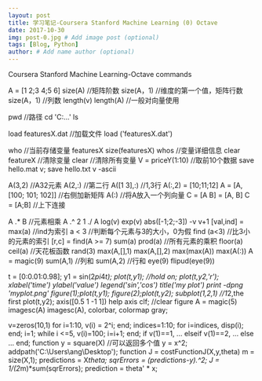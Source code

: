 ```yaml
---
layout: post
title: 学习笔记-Coursera Stanford Machine Learning (0) Octave
date: 2017-10-30
img: post-0.jpg # Add image post (optional)
tags: [Blog, Python]
author: # Add name author (optional)
---
```


Coursera Stanford Machine Learning-Octave commands

A = [1 2;3 4;5 6]
size(A) //矩阵阶数
size(A，1) //维度的第一个值，矩阵行数
size(A，1) //列数
length(v)
length(A) //一般对向量使用

pwd //路径
cd 'C:\...'
ls

load featuresX.dat //加载文件
load ('featuresX.dat')

who //当前存储变量
featuresX
size(featuresX)
whos //变量详细信息
clear featureX //清除变量
clear //清除所有变量
V = priceY(1:10) //取前10个数据
save hello.mat v;
save hello.txt v -ascii

A(3,2) //A32元素
A(2,:) //第二行
A([1 3],:) //1,3行
A(:,2) = [10;11;12]
A = [A, [100; 101; 102]] //右侧加新矩阵
A(:) //将A放入一个列向量
C = [A B] = [A, B]
C = [A;B] //上下连接

A .* B //元素相乘
A .^ 2
1 ./ A
log(v)
exp(v)
abs([-1;2;-3])
-v
v+1
[val,ind] = max(a) //ind为索引
a < 3 //判断每个元素与3的大小，0为假
find (a<3) //比3小的元素的索引
[r,c] = find(A >= 7)
sum(a)
prod(a) //所有元素的乘积
floor(a)
ceil(a) //天花板函数
rand(3)
max(A,[],1)
max(A,[],2)
max(max(A))
max(A(:))
A = magic(9)
sum(A,1) //列和
sum(A,2) //行和
eye(9)
flipud(eye(9))

t = [0:0.01:0.98];
y1 = sin(2*pi*4*t);
plot(t,y1); //hold on; plot(t,y2,'r');
xlabel('time')
ylabel('value')
legend('sin','cos')
title('my plot')
print -dpng 'myplot.png'
figure(1);plot(t,y1);
figure(2);plot(t,y2);
subplot(1,2,1) //1*2,the first
plot(t,y2);
axis([0.5 1 -1 1])
help axis
clf; //clear figure
A = magic(5)
imagesc(A)
imagesc(A), colorbar, colormap gray;

v=zeros(10,1)
for i=1:10,
	v(i) = 2^i;
end;
indices=1:10;
for i=indices,
	disp(i);
end;
i=1;
while i <=5,
	v(i)=100;
	i=i+1;
end;
if v(1)==1,
...
elseif v(1)==2,
...
else
...
end;
function y = square(X) //可以返回多个值
y = x^2;
addpath('C:\Users\ang\Desktop');
function J = costFunctionJ(X,y,theta)
m = size(X,1);
predictions = X*theta;
sqrErrors  = (predictions-y).^2;
J = 1/(2*m)*sum(sqrErrors);
prediction = theta' * x;
